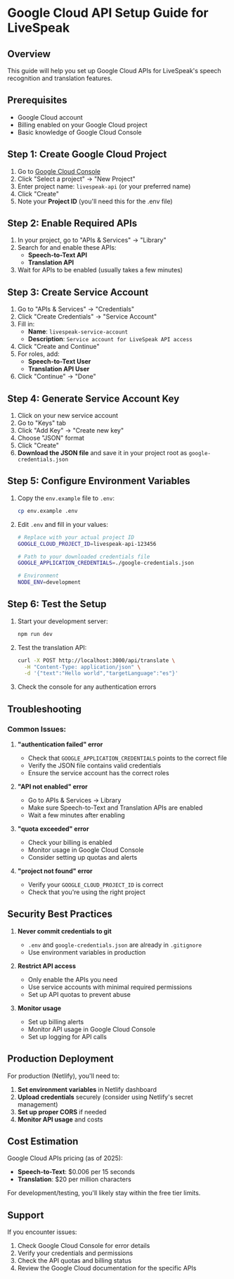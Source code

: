 # Google Cloud API Setup Guide for LiveSpeak

## Overview
This guide will help you set up Google Cloud APIs for LiveSpeak's speech recognition and translation features.

## Prerequisites
- Google Cloud account
- Billing enabled on your Google Cloud project
- Basic knowledge of Google Cloud Console

## Step 1: Create Google Cloud Project

1. Go to [Google Cloud Console](https://console.cloud.google.com/)
2. Click "Select a project" → "New Project"
3. Enter project name: `livespeak-api` (or your preferred name)
4. Click "Create"
5. Note your **Project ID** (you'll need this for the .env file)

## Step 2: Enable Required APIs

1. In your project, go to "APIs & Services" → "Library"
2. Search for and enable these APIs:
   - **Speech-to-Text API**
   - **Translation API**
3. Wait for APIs to be enabled (usually takes a few minutes)

## Step 3: Create Service Account

1. Go to "APIs & Services" → "Credentials"
2. Click "Create Credentials" → "Service Account"
3. Fill in:
   - **Name**: `livespeak-service-account`
   - **Description**: `Service account for LiveSpeak API access`
4. Click "Create and Continue"
5. For roles, add:
   - **Speech-to-Text User**
   - **Translation API User**
6. Click "Continue" → "Done"

## Step 4: Generate Service Account Key

1. Click on your new service account
2. Go to "Keys" tab
3. Click "Add Key" → "Create new key"
4. Choose "JSON" format
5. Click "Create"
6. **Download the JSON file** and save it in your project root as `google-credentials.json`

## Step 5: Configure Environment Variables

1. Copy the `env.example` file to `.env`:
   ```bash
   cp env.example .env
   ```

2. Edit `.env` and fill in your values:
   ```bash
   # Replace with your actual project ID
   GOOGLE_CLOUD_PROJECT_ID=livespeak-api-123456
   
   # Path to your downloaded credentials file
   GOOGLE_APPLICATION_CREDENTIALS=./google-credentials.json
   
   # Environment
   NODE_ENV=development
   ```

## Step 6: Test the Setup

1. Start your development server:
   ```bash
   npm run dev
   ```

2. Test the translation API:
   ```bash
   curl -X POST http://localhost:3000/api/translate \
     -H "Content-Type: application/json" \
     -d '{"text":"Hello world","targetLanguage":"es"}'
   ```

3. Check the console for any authentication errors

## Troubleshooting

### Common Issues:

1. **"authentication failed" error**
   - Check that `GOOGLE_APPLICATION_CREDENTIALS` points to the correct file
   - Verify the JSON file contains valid credentials
   - Ensure the service account has the correct roles

2. **"API not enabled" error**
   - Go to APIs & Services → Library
   - Make sure Speech-to-Text and Translation APIs are enabled
   - Wait a few minutes after enabling

3. **"quota exceeded" error**
   - Check your billing is enabled
   - Monitor usage in Google Cloud Console
   - Consider setting up quotas and alerts

4. **"project not found" error**
   - Verify your `GOOGLE_CLOUD_PROJECT_ID` is correct
   - Check that you're using the right project

## Security Best Practices

1. **Never commit credentials to git**
   - `.env` and `google-credentials.json` are already in `.gitignore`
   - Use environment variables in production

2. **Restrict API access**
   - Only enable the APIs you need
   - Use service accounts with minimal required permissions
   - Set up API quotas to prevent abuse

3. **Monitor usage**
   - Set up billing alerts
   - Monitor API usage in Google Cloud Console
   - Set up logging for API calls

## Production Deployment

For production (Netlify), you'll need to:

1. **Set environment variables** in Netlify dashboard
2. **Upload credentials** securely (consider using Netlify's secret management)
3. **Set up proper CORS** if needed
4. **Monitor API usage** and costs

## Cost Estimation

Google Cloud APIs pricing (as of 2025):
- **Speech-to-Text**: $0.006 per 15 seconds
- **Translation**: $20 per million characters

For development/testing, you'll likely stay within the free tier limits.

## Support

If you encounter issues:
1. Check Google Cloud Console for error details
2. Verify your credentials and permissions
3. Check the API quotas and billing status
4. Review the Google Cloud documentation for the specific APIs
